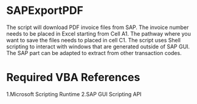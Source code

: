 # SAPExportPDF
The script will download PDF invoice files from SAP.
The invoice number needs to be placed in Excel starting from Cell A1. 
The pathway where you want to save the files needs to placed in cell C1.
The script uses Shell scripting to interact with windows that are generated outside of SAP GUI.
The SAP part can be adapted to extract from other transaction codes.
# Required VBA References 
1.Microsoft Scripting Runtime
2.SAP GUI Scripting API
